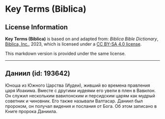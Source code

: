 # Key Terms (Biblica)

## License Information

**Key Terms (Biblica)** is based on and adapted from: _Biblica Bible Dictionary_, [Biblica, Inc.](https://www.biblica.com/), 2023, which is licensed under a [CC BY-SA 4.0 license](https://creativecommons.org/licenses/by-sa/4.0/legalcode.en).

This markdown version is provided under the same license.



--------------------------------

## Даниил (id: 193642)

Юноша из Южного Царства (Иудеи), живший во времена правления царя Иоакима. Вместе с другими иудеями его увели в плен в Вавилон. Он служил нескольким вавилонским и персидским царям как мудрый советник и чиновник. Его также называли Валтасар. Даниил был пророком, он получал видения и послания от Бога. Об этом записано в Книге пророка Даниила.


